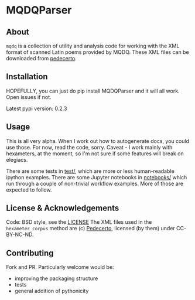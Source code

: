# MQDQParser

## About

`mqdq` is a collection of utility and analysis code for working with the XML format of scanned Latin poems provided by MQDQ. These XML files can be downloaded from [pedecerto](http://www.pedecerto.eu/pagine/autori).

## Installation

HOPEFULLY, you can just do pip install MQDQParser and it will all work. Open issues if not.

Latest pypi version: 0.2.3

## Usage

This is all very alpha. When I work out how to autogenerate docs, you could use those. For now, read the code, sorry. Caveat - I work mainly with hexameters, at the moment, so I'm not sure if some features will break on elegiacs.

There are some tests in [test/](test), which are more or less human-readable ipython examples. There are some Jupyter notebooks in [notebooks/](notebooks) which run through a couple of non-trivial workflow examples. More of those are expected to follow.

## License & Acknowledgements

Code: BSD style, see the [LICENSE](LICENSE.txt)
The XML files used in the `hexameter_corpus` method are (c) [Pedecerto](http://www.pedecerto.eu), licensed (by them) under CC-BY-NC-ND.

## Contributing

Fork and PR. Particularly welcome would be:
- improving the packaging structure
- tests
- general addition of pythonicity
